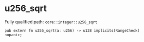 # u256_sqrt

Fully qualified path: `core::integer::u256_sqrt`

<pre><code class="language-rust">pub extern fn u256_sqrt(a: u256) -&gt; u128 implicits(RangeCheck) nopanic;</code></pre>

